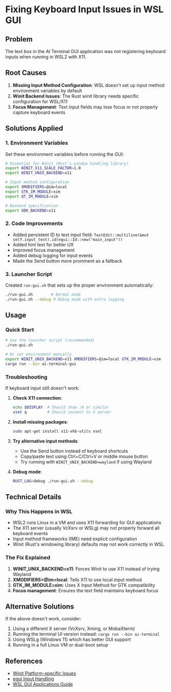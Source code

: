 # Fixing Keyboard Input Issues in WSL GUI

## Problem
The text box in the AI Terminal GUI application was not registering keyboard inputs when running in WSL2 with X11.

## Root Causes
1. **Missing Input Method Configuration**: WSL doesn't set up input method environment variables by default
2. **Winit Backend Issues**: The Rust winit library needs specific configuration for WSL/X11
3. **Focus Management**: Text input fields may lose focus or not properly capture keyboard events

## Solutions Applied

### 1. Environment Variables
Set these environment variables before running the GUI:

```bash
# Essential for Winit (Rust's window handling library)
export WINIT_X11_SCALE_FACTOR=1.0
export WINIT_UNIX_BACKEND=x11

# Input method configuration
export XMODIFIERS=@im=local
export GTK_IM_MODULE=xim
export QT_IM_MODULE=xim

# Backend specification
export GDK_BACKEND=x11
```

### 2. Code Improvements
- Added persistent ID to text input field: `TextEdit::multiline(&mut self.input_text).id(egui::Id::new("main_input"))`
- Added hint text for better UX
- Improved focus management
- Added debug logging for input events
- Made the Send button more prominent as a fallback

### 3. Launcher Script
Created `run-gui.sh` that sets up the proper environment automatically:

```bash
./run-gui.sh        # Normal mode
./run-gui.sh --debug # Debug mode with extra logging
```

## Usage

### Quick Start
```bash
# Use the launcher script (recommended)
./run-gui.sh

# Or set environment manually
export WINIT_UNIX_BACKEND=x11 XMODIFIERS=@im=local GTK_IM_MODULE=xim
cargo run --bin ai-terminal-gui
```

### Troubleshooting

If keyboard input still doesn't work:

1. **Check X11 connection**:
   ```bash
   echo $DISPLAY  # Should show :0 or similar
   xset q         # Should connect to X server
   ```

2. **Install missing packages**:
   ```bash
   sudo apt-get install x11-xkb-utils xsel
   ```

3. **Try alternative input methods**:
   - Use the Send button instead of keyboard shortcuts
   - Copy/paste text using Ctrl+C/Ctrl+V or middle mouse button
   - Try running with `WINIT_UNIX_BACKEND=wayland` if using Wayland

4. **Debug mode**:
   ```bash
   RUST_LOG=debug ./run-gui.sh --debug
   ```

## Technical Details

### Why This Happens in WSL
- WSL2 runs Linux in a VM and uses X11 forwarding for GUI applications
- The X11 server (usually VcXsrv or WSLg) may not properly forward all keyboard events
- Input method frameworks (IME) need explicit configuration
- Winit (Rust's windowing library) defaults may not work correctly in WSL

### The Fix Explained
1. **WINIT_UNIX_BACKEND=x11**: Forces Winit to use X11 instead of trying Wayland
2. **XMODIFIERS=@im=local**: Tells X11 to use local input method
3. **GTK_IM_MODULE=xim**: Uses X Input Method for GTK compatibility
4. **Focus management**: Ensures the text field maintains keyboard focus

## Alternative Solutions

If the above doesn't work, consider:
1. Using a different X server (VcXsrv, Xming, or MobaXterm)
2. Running the terminal UI version instead: `cargo run --bin ai-terminal`
3. Using WSLg (Windows 11) which has better GUI support
4. Running in a full Linux VM or dual-boot setup

## References
- [Winit Platform-specific Issues](https://github.com/rust-windowing/winit/wiki/Platform-specific-notes)
- [egui Input Handling](https://github.com/emilk/egui/blob/master/crates/egui/src/input_state.rs)
- [WSL GUI Applications Guide](https://learn.microsoft.com/en-us/windows/wsl/tutorials/gui-apps)
